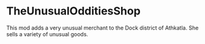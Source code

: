 # TheUnusualOdditiesShop
This mod adds a very unusual merchant to the Dock district of Athkatla. She sells a variety of unusual goods.
